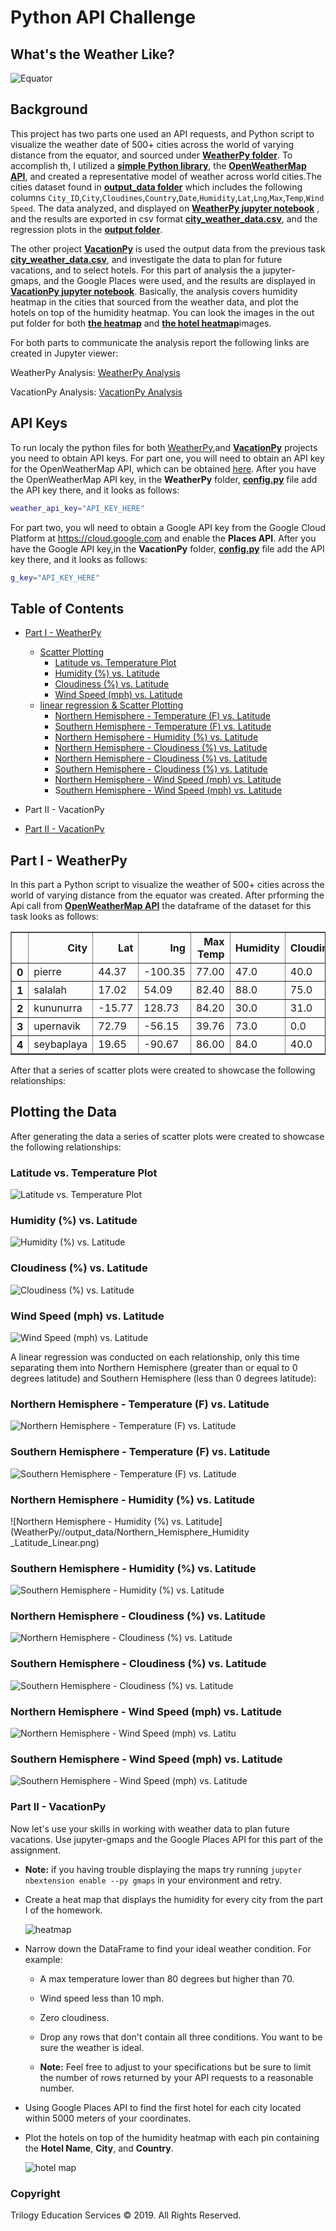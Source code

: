 # Python API Challenge
## What's the Weather Like?
![Equator](Images/second.gif)
## Background

This project has two parts one used an API requests, and Python script to visualize the weather date of 500+ cities across the world of varying distance from the equator, and sourced under [**WeatherPy folder**](WeatherPy/). To accomplish th, I utilized a [**simple Python library**](https://pypi.python.org/pypi/citipy), the [**OpenWeatherMap API**](https://openweathermap.org/api), and created a representative model of weather across world cities.The cities dataset found in [**output_data folder**](WeatherPy/output_data/cities.csv) which includes the following columns `City_ID`,`City`,`Cloudines`,`Country`,`Date`,`Humidity`,`Lat`,`Lng`,`Max`,`Temp`,`Wind Speed`. The data analyzed, and displayed on [**WeatherPy jupyter notebook**](WeatherPy/WeatherPy.ipynb) , and the results are exported in csv format [**city_weather_data.csv**](WeatherPy/output_data/city_weather_data.csv), and the regression plots in the [**output folder**](WeatherPy/output_data/).

The other project [**VacationPy**](VacationPy/) is used the output data from the previous task [**city_weather_data.csv**](WeatherPy/output_data/city_weather_data.csv), and investigate the data to plan for future vacations, and to select hotels. For this part of analysis the a jupyter-gmaps, and the Google Places were used, and the results are displayed in [**VacationPy jupyter notebook**](VacationPy/VacationPy.ipynb). Basically, the analysis covers humidity heatmap in the cities that sourced from the weather data, and plot the hotels on top of the humidity heatmap. You can look the images in the out put folder for both [**the heatmap**](VacationPy/output_data/Heatmap.png) and [**the hotel heatmap**](VacationPy/output_data/hotel.png,)images.

For both parts to communicate the analysis report the following links are created in Jupyter viewer: 

WeatherPy Analysis: [WeatherPy Analysis](https://nbviewer.ipython.org/github/ermiasgelaye/python-api-challenge/blob/master/WeatherPy/WeatherPy.ipynb) 

VacationPy Analysis: [VacationPy Analysis](https://nbviewer.ipython.org/github/ermiasgelaye/python-api-challenge/blob/master/VacationPy/.ipynb_checkpoints/VacationPy-checkpoint.ipynb) 

## <a name="api_keys"></a> API Keys


To run localy the python files for both [WeatherPy](WeatherPy/WeatherPy.ipynb),and [**VacationPy**](VacationPyy/VacationPy.ipynb) projects you need to obtain API keys. For part one, you will need to obtain an API key for the OpenWeatherMap API, which can be obtained [here](https://home.openweathermap.org/api_keys). After you have the OpenWeatherMap API key, in the **WeatherPy** folder, [**config.py**](WeatherPy/api_keys.py) file add the API key there, and it looks as follows:

```bash
weather_api_key="API_KEY_HERE"

```
For part two, you wll need to obtain a Google API key from the Google Cloud Platform at <https://cloud.google.com> and enable the **Places API**. After you have the Google API key,in the **VacationPy** folder, [**config.py**](VacationPy/api_keys.py) file add the API key there, and it looks as follows:

```bash
g_key="API_KEY_HERE"
```

## Table of Contents
* [Part I - WeatherPy](https://nbviewer.ipython.org/github/ermiasgelaye/python-api-challenge/blob/master/WeatherPy/WeatherPy.ipynb)
  * [Scatter Plotting](https://nbviewer.ipython.org/github/ermiasgelaye/python-api-challenge/blob/master/WeatherPy/WeatherPy.ipynb)
    - [Latitude vs. Temperature Plot](https://nbviewer.ipython.org/github/ermiasgelaye/python-api-challenge/blob/master/WeatherPy/WeatherPy.ipynb)
    - [Humidity (%) vs. Latitude](https://nbviewer.ipython.org/github/ermiasgelaye/python-api-challenge/blob/master/WeatherPy/WeatherPy.ipynb)
    - [Cloudiness (%) vs. Latitude](https://nbviewer.ipython.org/github/ermiasgelaye/python-api-challenge/blob/master/WeatherPy/WeatherPy.ipynb)
    - [Wind Speed (mph) vs. Latitude](https://nbviewer.ipython.org/github/ermiasgelaye/python-api-challenge/blob/master/WeatherPy/WeatherPy.ipynb)
  * [linear regression & Scatter Plotting](https://nbviewer.ipython.org/github/ermiasgelaye/python-api-challenge/blob/master/WeatherPy/WeatherPy.ipynb)
    - [Northern Hemisphere - Temperature (F) vs. Latitude](https://nbviewer.ipython.org/github/ermiasgelaye/python-api-challenge/blob/master/WeatherPy/WeatherPy.ipynb)
    - [Southern Hemisphere - Temperature (F) vs. Latitude](https://nbviewer.ipython.org/github/ermiasgelaye/python-api-challenge/blob/master/WeatherPy/WeatherPy.ipynb)
    - [Northern Hemisphere - Humidity (%) vs. Latitude](https://nbviewer.ipython.org/github/ermiasgelaye/python-api-challenge/blob/master/WeatherPy/WeatherPy.ipynb)
    - [Northern Hemisphere - Cloudiness (%) vs. Latitude](https://nbviewer.ipython.org/github/ermiasgelaye/python-api-challenge/blob/master/WeatherPy/WeatherPy.ipynb)
    - [Northern Hemisphere - Cloudiness (%) vs. Latitude](https://nbviewer.ipython.org/github/ermiasgelaye/python-api-challenge/blob/master/WeatherPy/WeatherPy.ipynb)
    - [Southern Hemisphere - Cloudiness (%) vs. Latitude](https://nbviewer.ipython.org/github/ermiasgelaye/python-api-challenge/blob/master/WeatherPy/WeatherPy.ipynb)
    - [Northern Hemisphere - Wind Speed (mph) vs. Latitude](https://nbviewer.ipython.org/github/ermiasgelaye/python-api-challenge/blob/master/WeatherPy/WeatherPy.ipynb)
    - S[outhern Hemisphere - Wind Speed (mph) vs. Latitude](https://nbviewer.ipython.org/github/ermiasgelaye/python-api-challenge/blob/master/WeatherPy/WeatherPy.ipynb)
* Part II - VacationPy

* [Part II - VacationPy](https://nbviewer.ipython.org/github/ermiasgelaye/python-api-challenge/blob/master/VacationPy/.ipynb_checkpoints/VacationPy-checkpoint.ipynb)

## Part I - WeatherPy

In this part a Python script to visualize the weather of 500+ cities across the world of varying distance from the equator was created. After prforming the Api call from [**OpenWeatherMap API**](https://openweathermap.org/api) the dataframe of the dataset for this task looks as follows:

 <table border="1" class="dataframe">
  <thead>
    <tr style="text-align: right;">
      <th></th>
      <th>City</th>
      <th>Lat</th>
      <th>lng</th>
      <th>Max Temp</th>
      <th>Humidity</th>
      <th>Cloudiness</th>
      <th>Wind Speed</th>
      <th>Country</th>
      <th>Date</th>
    </tr>
  </thead>
  <tbody>
    <tr>
      <th>0</th>
      <td>pierre</td>
      <td>44.37</td>
      <td>-100.35</td>
      <td>77.00</td>
      <td>47.0</td>
      <td>40.0</td>
      <td>13.87</td>
      <td>US</td>
      <td>1.592704e+09</td>
    </tr>
    <tr>
      <th>1</th>
      <td>salalah</td>
      <td>17.02</td>
      <td>54.09</td>
      <td>82.40</td>
      <td>88.0</td>
      <td>75.0</td>
      <td>4.70</td>
      <td>OM</td>
      <td>1.592704e+09</td>
    </tr>
    <tr>
      <th>2</th>
      <td>kununurra</td>
      <td>-15.77</td>
      <td>128.73</td>
      <td>84.20</td>
      <td>30.0</td>
      <td>31.0</td>
      <td>13.87</td>
      <td>AU</td>
      <td>1.592704e+09</td>
    </tr>
    <tr>
      <th>3</th>
      <td>upernavik</td>
      <td>72.79</td>
      <td>-56.15</td>
      <td>39.76</td>
      <td>73.0</td>
      <td>0.0</td>
      <td>8.52</td>
      <td>GL</td>
      <td>1.592704e+09</td>
    </tr>
    <tr>
      <th>4</th>
      <td>seybaplaya</td>
      <td>19.65</td>
      <td>-90.67</td>
      <td>86.00</td>
      <td>84.0</td>
      <td>40.0</td>
      <td>11.41</td>
      <td>MX</td>
      <td>1.592704e+09</td>
    </tr>
  </tbody>
</table>

After that a series of scatter plots were created to showcase the following relationships:

## Plotting the Data
After generating the data a series of scatter plots were created to showcase the following relationships:

### Latitude vs. Temperature Plot
![Latitude vs. Temperature Plot](WeatherPy/output_data/latitude_vs_temperature.png)

### Humidity (%) vs. Latitude
![Humidity (%) vs. Latitude](WeatherPy/output_data/latitude_vs_humidity.png)

### Cloudiness (%) vs. Latitude
![Cloudiness (%) vs. Latitude](WeatherPy/output_data/latitude_vs_cloudiness.png)

### Wind Speed (mph) vs. Latitude

![Wind Speed (mph) vs. Latitude](WeatherPy/output_data/latitude_vs_wind_speed.png)


A linear regression was conducted on each relationship, only this time separating them into Northern Hemisphere (greater than or equal to 0 degrees latitude) and Southern Hemisphere (less than 0 degrees latitude):

### Northern Hemisphere - Temperature (F) vs. Latitude
![Northern Hemisphere - Temperature (F) vs. Latitude](WeatherPy//output_data/Northern_Hemisphere_Max_lat_lin.png)
### Southern Hemisphere - Temperature (F) vs. Latitude
![Southern Hemisphere - Temperature (F) vs. Latitude](WeatherPy//output_data/southern_Hemisphere_Max_lat_lin.png)
### Northern Hemisphere - Humidity (%) vs. Latitude
![Northern Hemisphere - Humidity (%) vs. Latitude](WeatherPy//output_data/Northern_Hemisphere_Humidity _Latitude_Linear.png)
### Southern Hemisphere - Humidity (%) vs. Latitude
![Southern Hemisphere - Humidity (%) vs. Latitude](WeatherPy//output_data/southern_humudity_Hemisphere_Max_lat_lin.png)
### Northern Hemisphere - Cloudiness (%) vs. Latitude
![Northern Hemisphere - Cloudiness (%) vs. Latitude](WeatherPy//output_data/Northern_Hemisphere_Cloudiness_Latitude_Linear.png)
### Southern Hemisphere - Cloudiness (%) vs. Latitude
![Southern Hemisphere - Cloudiness (%) vs. Latitude](WeatherPy//output_data/Southern_Hemisphere_Cloudiness_Latitude_Linear.png)
### Northern Hemisphere - Wind Speed (mph) vs. Latitude
![Northern Hemisphere - Wind Speed (mph) vs. Latitu](WeatherPy//output_data/Northern_Hemisphere_Wind_Speed_Latitude_Lin.png)
### Southern Hemisphere - Wind Speed (mph) vs. Latitude
![Southern Hemisphere - Wind Speed (mph) vs. Latitude](WeatherPy//output_data/Southern_Hemisphere_Wind_Speed_Latitude_Linear_Regression.png)

### Part II - VacationPy

Now let's use your skills in working with weather data to plan future vacations. Use jupyter-gmaps and the Google Places API for this part of the assignment.

* **Note:** if you having trouble displaying the maps try running `jupyter nbextension enable --py gmaps` in your environment and retry.

* Create a heat map that displays the humidity for every city from the part I of the homework.

  ![heatmap](Images/heatmap.png)

* Narrow down the DataFrame to find your ideal weather condition. For example:

  * A max temperature lower than 80 degrees but higher than 70.

  * Wind speed less than 10 mph.

  * Zero cloudiness.

  * Drop any rows that don't contain all three conditions. You want to be sure the weather is ideal.

  * **Note:** Feel free to adjust to your specifications but be sure to limit the number of rows returned by your API requests to a reasonable number.

* Using Google Places API to find the first hotel for each city located within 5000 meters of your coordinates.

* Plot the hotels on top of the humidity heatmap with each pin containing the **Hotel Name**, **City**, and **Country**.

  ![hotel map](Images/hotel_map.png)




### Copyright

Trilogy Education Services © 2019. All Rights Reserved.
